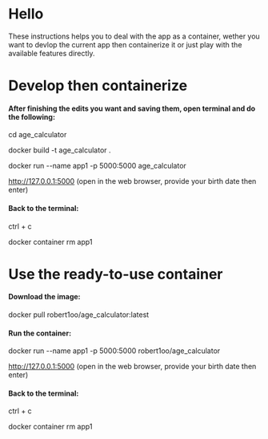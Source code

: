 # Hello

These instructions helps you to deal with the app as a container, wether you want to devlop the current app then containerize it or just play with the available features directly.

# Develop then containerize

#### After finishing the edits you want and saving them, open terminal and do the following:

cd age_calculator

docker build -t age_calculator .

docker run --name app1 -p 5000:5000 age_calculator

http://127.0.0.1:5000 (open in the web browser, provide your birth date then enter)

#### Back to the terminal:

ctrl + c

docker container rm app1

# Use the ready-to-use container

#### Download the image:

docker pull robert1oo/age_calculator:latest

#### Run the container:

docker run --name app1 -p 5000:5000 robert1oo/age_calculator

http://127.0.0.1:5000 (open in the web browser, provide your birth date then enter)

#### Back to the terminal:

ctrl + c

docker container rm app1
